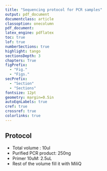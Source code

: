 ```yaml
---
title: "Sequencing protocol for PCR samples"
output: pdf_document
documentclass: article
classoption: onecolumn
pdf_document:
latex_engine: pdflatex
toc: true
lof: true
numberSections: true
highlight: tango
sectionsDepth: 3
chapters: True
figPrefix:
  - "Fig."
  - "Figs."
secPrefix:
  - "Section"
  - "Sections"
fontsize: 12pt
geometry: margin=0.5in
autoEqnLabels: true
cref: true
crossref: true
colorlinks: true
---
```


## Protocol

- Total volume : 10ul
- Purified PCR product: 250ng
- Primer 10uM: 2.5uL
- Rest of the volume fill it with MiliQ 